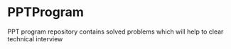# PPTProgram
PPT program repository contains solved problems which will help to clear technical interview
